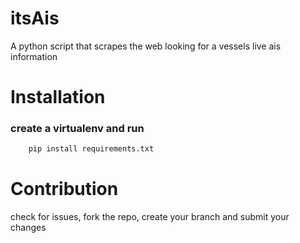 # itsAis
A python script that scrapes the web looking for a vessels live ais information

# Installation
### create a virtualenv and run
```python
    pip install requirements.txt
```

# Contribution
check for issues, fork the repo, create your branch and submit your changes
